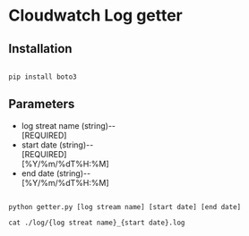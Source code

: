 # Cloudwatch Log getter

## Installation

```

pip install boto3

```

## Parameters

* log streat name (string)--<br>[REQUIRED]
* start date (string)--<br>[REQUIRED]<br>[%Y/%m/%dT%H:%M]
* end date (string)--<br>[%Y/%m/%dT%H:%M]


```

python getter.py [log stream name] [start date] [end date]

cat ./log/{log streat name}_{start date}.log

```